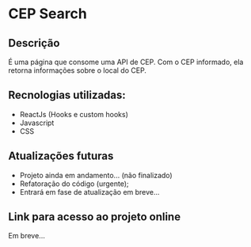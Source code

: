 # CEP Search

## Descrição

É uma página que consome uma API de CEP. Com o CEP informado, ela retorna informações sobre o local do CEP.

## Recnologias utilizadas:

* ReactJs (Hooks e custom hooks)
* Javascript
* CSS

## Atualizações futuras

* Projeto ainda em andamento... (não finalizado)
* Refatoração do código (urgente);
* Entrará em fase de atualização em breve...

## Link para acesso ao projeto online

Em breve...
